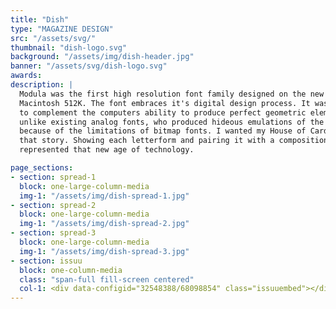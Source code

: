 ```yaml
---
title: "Dish"
type: "MAGAZINE DESIGN"
src: "/assets/svg/"
thumbnail: "dish-logo.svg"
background: "/assets/img/dish-header.jpg"
banner: "/assets/svg/dish-logo.svg"
awards:
description: |
  Modula was the first high resolution font family designed on the new Apple
  Macintosh 512K. The font embraces it's digital design process. It was designed
  to complement the computers ability to produce perfect geometric elements
  unlike existing analog fonts, who produced hideous emulations of the original
  because of the limitations of bitmap fonts. I wanted my House of Cards to tell
  that story. Showing each letterform and pairing it with a composition that
  represented that new age of technology.

page_sections:
- section: spread-1
  block: one-large-column-media
  img-1: "/assets/img/dish-spread-1.jpg"
- section: spread-2
  block: one-large-column-media
  img-1: "/assets/img/dish-spread-2.jpg"
- section: spread-3
  block: one-large-column-media
  img-1: "/assets/img/dish-spread-3.jpg"
- section: issuu
  block: one-column-media
  class: "span-full fill-screen centered"
  col-1: <div data-configid="32548388/68098854" class="issuuembed"></div><script type="text/javascript" src="//e.issuu.com/embed.js" async="true"></script>
---
```

